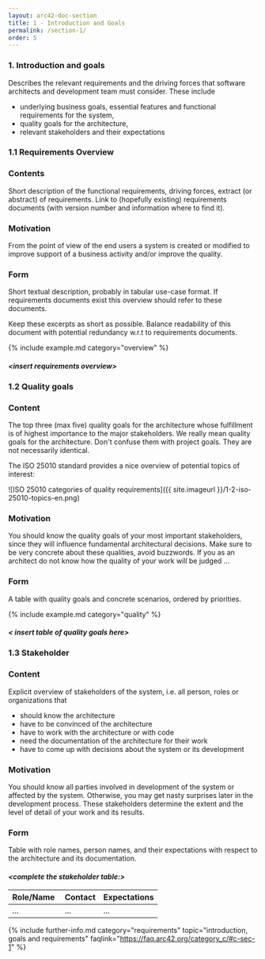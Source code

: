 ```yaml
---
layout: arc42-doc-section
title: 1 - Introduction and Goals
permalink: /section-1/
order: 5
---
```


### 1. Introduction and goals


<div class="arc42-help" >

Describes the relevant requirements and the driving forces that software architects and development team must consider. These include

* underlying business goals, essential features and functional requirements for the system,
* quality goals for the architecture,
* relevant stakeholders and their expectations

</div>

### 1.1 Requirements Overview

<div class="arc42-help" >

### Contents
Short description of the functional requirements, driving forces, extract (or abstract)  of requirements. Link to (hopefully existing) requirements documents (with version number and information where to find it).

### Motivation
From the point of view of the end users a system is created or modified to improve support of a business activity and/or improve the quality.

### Form
Short textual description, probably in tabular use-case format.
If requirements documents exist this overview should refer to these documents.

Keep these excerpts as short as possible. Balance readability of this document with potential redundancy w.r.t to requirements documents.

<!-- collect all examples that are releated to this section of arc42 -->
{% include example.md category="overview" %}

</div>

#### _&lt;insert requirements overview>_


### 1.2 Quality goals

<div class="arc42-help" markdown="1">

### Content
The top three (max five) quality goals for the architecture whose fulfillment is of highest importance to the major stakeholders. We really mean quality goals for the architecture. Don't confuse them with project goals. They are not necessarily identical.

The ISO 25010 standard provides a nice overview of potential topics of interest:

![ISO 25010 categories of quality requirements]({{ site.imageurl }}/1-2-iso-25010-topics-en.png)

### Motivation
You should know the quality goals of your most important stakeholders, since they will influence fundamental architectural decisions. Make sure to be very concrete about these qualities, avoid buzzwords.
If you as an architect do not know how the quality of your work will be judged …

### Form
A table with quality goals and concrete scenarios, ordered by priorities.

<!-- collect all examples that are releated to this section of arc42 -->
{% include example.md category="quality" %}

</div>

#### _&lt; insert table of quality goals here>_


### 1.3 Stakeholder

<div class="arc42-help" markdown="1">

### Content
Explicit overview of stakeholders of the system, i.e. all person, roles or organizations that

* should know the architecture
* have to be convinced of the architecture
* have to work with the architecture or with code
* need the documentation of the architecture for their work
* have to come up with decisions about the system or its development

### Motivation
You should know all parties involved in development of the system or affected by the system. Otherwise, you may get nasty surprises later in the development process. These stakeholders determine the extent and the level of detail of your work and its results.

### Form
Table with role names, person names, and their expectations with respect to the architecture and its documentation.

</div>

#### _&lt;complete the stakeholder table:>_

| Role/Name | Contact | Expectations |
| ----------|---------|--------------|
| ...       | ...     | ...          |


{% include further-info.md
  category="requirements"
   topic="introduction, goals and requirements"
   faqlink="https://faq.arc42.org/category_c/#c-sec-1" %}
